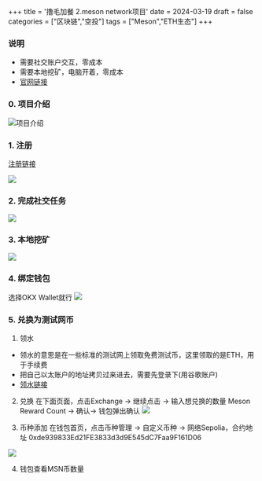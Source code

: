 +++
title = '撸毛加餐 2.meson network项目'
date = 2024-03-19
draft = false
categories = ["区块链","空投"]
tags = ["Meson","ETH生态"]
+++


### 说明
- 需要社交账户交互，零成本
- 需要本地挖矿，电脑开着，零成本
- [官网链接](https://dashboard.gaganode.com/register?referral_code=lmbfcbcrznhzgxp)

### 0. 项目介绍
![项目介绍](/airdrop/meson.network-rootdata.png)

### 1. 注册
[注册链接](https://dashboard.gaganode.com/register?referral_code=lmbfcbcrznhzgxp)

![](/airdrop/meson.network-1.png)

### 2. 完成社交任务
![](/airdrop/meson.network-2.png)

### 3. 本地挖矿
![](/airdrop/meson.network-3.png)

### 4. 绑定钱包
选择OKX Wallet就行
![](/airdrop/meson.network-4.png)

### 5. 兑换为测试网币
1. 领水
- 领水的意思是在一些标准的测试网上领取免费测试币，这里领取的是ETH，用于手续费
- 把自己以太账户的地址拷贝过来进去，需要先登录下(用谷歌账户)
- [领水链接](https://www.alchemy.com/faucets/ethereum-sepolia)

2. 兑换
在下面页面，点击Exchange -> 继续点击 -> 输入想兑换的数量 Meson Reward Count -> 确认-> 钱包弹出确认
![](/airdrop/meson.network-51.png)

3. 币种添加
在钱包首页，点击币种管理 -> 自定义币种 -> 网络Sepolia，合约地址 0xde939833Ed21FE3833d3d9E545dC7Faa9F161D06

![](/airdrop/meson.network-52.png)

4. 钱包查看MSN币数量